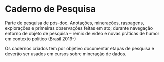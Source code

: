 # Caderno de Pesquisa

Parte de pesquisa de pós-doc. Anotações, minerações, raspagens, explorações e primeiras observações feitas em ato; durante navegação entorno de objeto de pesquisa – remix de vídeo e novas práticas de humor em contexto político (Brasil 2019-)

Os cadernos criados tem por objetivo documentar etapas de pesquisa e deverão ser usados em cursos sobre mineração de dados.